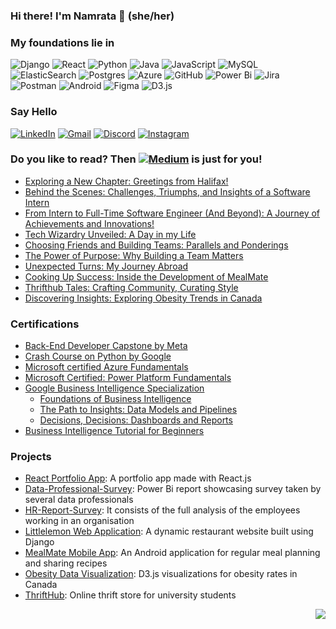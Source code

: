 ### Hi there! I'm Namrata 👋 (she/her)

### My foundations lie in    
![Django](https://img.shields.io/badge/django-%23092E20.svg?style=for-the-badge&logo=django&logoColor=white) ![React](https://img.shields.io/badge/react-%2320232a.svg?style=for-the-badge&logo=react&logoColor=%2361DAFB) ![Python](https://img.shields.io/badge/python-3670A0?style=for-the-badge&logo=python&logoColor=ffdd54) ![Java](https://img.shields.io/badge/java-%23ED8B00.svg?style=for-the-badge&logo=openjdk&logoColor=white) ![JavaScript](https://img.shields.io/badge/javascript-%23323330.svg?style=for-the-badge&logo=javascript&logoColor=%23F7DF1E) ![MySQL](https://img.shields.io/badge/mysql-%2300f.svg?style=for-the-badge&logo=mysql&logoColor=white)    ![ElasticSearch](https://img.shields.io/badge/-ElasticSearch-005571?style=for-the-badge&logo=elasticsearch) ![Postgres](https://img.shields.io/badge/postgres-%23316192.svg?style=for-the-badge&logo=postgresql&logoColor=white) ![Azure](https://img.shields.io/badge/azure-%230072C6.svg?style=for-the-badge&logo=microsoftazure&logoColor=white) ![GitHub](https://img.shields.io/badge/github-%23121011.svg?style=for-the-badge&logo=github&logoColor=white) ![Power Bi](https://img.shields.io/badge/power_bi-F2C811?style=for-the-badge&logo=powerbi&logoColor=black) ![Jira](https://img.shields.io/badge/jira-%230A0FFF.svg?style=for-the-badge&logo=jira&logoColor=white) ![Postman](https://img.shields.io/badge/Postman-FF6C37?style=for-the-badge&logo=postman&logoColor=white) ![Android](https://img.shields.io/badge/Android_Studio-3DDC84?style=for-the-badge&logo=android-studio&logoColor=white) ![Figma](https://img.shields.io/badge/Figma-F24E1E?style=for-the-badge&logo=figma&logoColor=white) ![D3.js](https://img.shields.io/badge/d3%20js-F9A03C?style=for-the-badge&logo=d3.js&logoColor=white)

### Say Hello  
[![LinkedIn](https://img.shields.io/badge/LinkedIn-0077B5?style=for-the-badge&logo=linkedin&logoColor=white)](https://www.linkedin.com/in/namratabhaumik/)    [![Gmail](https://img.shields.io/badge/Gmail-D14836?style=for-the-badge&logo=gmail&logoColor=white)](mailto:namratabhaumik16@gmail.com)    [![Discord](https://img.shields.io/badge/Discord-%235865F2.svg?style=for-the-badge&logo=discord&logoColor=white)](https://discordapp.com/users/namrata2599)    [![Instagram](https://img.shields.io/badge/Instagram-E4405F?style=for-the-badge&logo=instagram&logoColor=white)](https://www.instagram.com/missing.nemo/)    

### Do you like to read? Then [![Medium](https://img.shields.io/badge/Medium-12100E?style=for-the-badge&logo=medium&logoColor=white)](https://namrata-bhaumik.medium.com/) is just for you!
  -  [Exploring a New Chapter: Greetings from Halifax!](https://namrata-bhaumik.medium.com/exploring-a-new-chapter-greetings-from-halifax-473e8c06b90a?source=friends_link&sk=776f2cd53081988a4e7aa4f820dfa8f2)
  -  [Behind the Scenes: Challenges, Triumphs, and Insights of a Software Intern](https://namrata-bhaumik.medium.com/behind-the-scenes-challenges-triumphs-and-insights-of-a-software-intern-423522ab7195?source=friends_link&sk=33c45e558155ebbe5cdbcd54f18a1866)
  -  [From Intern to Full-Time Software Engineer (And Beyond): A Journey of Achievements and Innovations!](https://namrata-bhaumik.medium.com/from-intern-to-full-time-software-engineer-and-beyond-a-journey-of-achievements-and-innovations-ac28ff4533ea?source=friends_link&sk=e1a551eaa04f49580471fb5703328f65)
  -  [Tech Wizardry Unveiled: A Day in my Life](https://namrata-bhaumik.medium.com/tech-wizardry-unveiled-a-day-in-my-life-ce9f8e92ef2f?source=friends_link&sk=e132920a91c3c06a8a3157baf49c62f8)
  -  [Choosing Friends and Building Teams: Parallels and Ponderings](https://namrata-bhaumik.medium.com/choosing-friends-and-building-teams-parallels-and-ponderings-e89efea0947d?source=friends_link&sk=a1a0977a3114aa424b254d206eb20262)
  -  [The Power of Purpose: Why Building a Team Matters](https://namrata-bhaumik.medium.com/the-power-of-purpose-why-building-a-team-matters-2a9bce4f6db2?source=friends_link&sk=06ee1d7a2fbf52b521dd145e8e634bc7)
  -  [Unexpected Turns: My Journey Abroad](https://namrata-bhaumik.medium.com/8cb0f2f57954?source=friends_link&sk=1c901279abd39978012ae5d4128bc743)
  -  [Cooking Up Success: Inside the Development of MealMate](https://namrata-bhaumik.medium.com/cooking-up-success-inside-the-development-of-mealmate-3f387f595d4b?source=friends_link&sk=53b9d742ec21e75763da5c950029639f)
  -  [Thrifthub Tales: Crafting Community, Curating Style](https://namrata-bhaumik.medium.com/thrifthub-tales-crafting-community-curating-style-3487db906370?source=friends_link&sk=6ee45216aae088f8126dcbace55d3e8b)
  -  [Discovering Insights: Exploring Obesity Trends in Canada](https://namrata-bhaumik.medium.com/discovering-insights-exploring-obesity-trends-in-canada-a3ab3418fb5e?source=friends_link&sk=61c7527ceba438998f1d9710826d8ac7)

### Certifications
  - [Back-End Developer Capstone by Meta](https://www.coursera.org/account/accomplishments/verify/B8MFZQLQPECL?utm_source=ln&utm_medium=certificate&utm_content=cert_image&utm_campaign=sharing_cta&utm_product=course)
  - [Crash Course on Python by Google](https://coursera.org/share/6380ac33ea1fea8c3fcdcd3681558494)
  - [Microsoft certified Azure Fundamentals](https://www.credly.com/badges/1aab900c-d79f-4b18-93ab-7d1768217c7b/public_url)
  - [Microsoft Certified: Power Platform Fundamentals](https://www.credly.com/badges/c16b4879-0e08-46af-b834-7b8e0144250e/public_url)
  - [Google Business Intelligence Specialization](https://coursera.org/share/e6705e4f3222805a116a3026c3dfe198)
      - [Foundations of Business Intelligence](https://coursera.org/share/0eb93490b9a9de75e3b18bca80f0cd85)
      - [The Path to Insights: Data Models and Pipelines](https://coursera.org/share/1aaeaed9667f63b4ce0f60db5abc749d)
      - [Decisions, Decisions: Dashboards and Reports](https://coursera.org/share/6c141d356dbac76b3c450ab2c2b4f12f)
  - [Business Intelligence Tutorial for Beginners](https://www.mygreatlearning.com/academy/courses/9109696/88499#?utm_source=share_with_friends&gl_source=share_with_friends)

### Projects
  - [React Portfolio App](https://github.com/namratabhaumik/React-Portfolio-App/tree/react_portfolio_app): A portfolio app made with React.js
  - [Data-Professional-Survey](https://github.com/namratabhaumik/Data-Professional-Survey): Power Bi report showcasing survey taken by several data professionals
  -  [HR-Report-Survey](https://github.com/namratabhaumik/HR-Report-Survey): It consists of the full analysis of the employees working in an organisation
  -  [Littlelemon Web Application](https://github.com/namratabhaumik/littlelemon/tree/branch_1): A dynamic restaurant website built using Django
  -  [MealMate Mobile App](https://github.com/namratabhaumik/MealMate): An Android application for regular meal planning and sharing recipes
  -  [Obesity Data Visualization](https://github.com/namratabhaumik/ObesityDataVisualization): D3.js visualizations for obesity rates in Canada
  -  [ThriftHub](https://github.com/namratabhaumik/ThriftHub-Online-Thrift-Store): Online thrift store for university students

<p align="right"><a href="https://visitcount.itsvg.in">
  <img src="https://visitcount.itsvg.in/api?id=namratabhaumikgithub&label=Profile%20Views&color=12&icon=5&pretty=true" />
</a></p>
